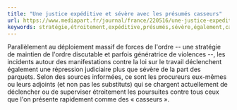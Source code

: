 ```yaml
---
title: "Une justice expéditive et sévère avec les présumés casseurs"
url: https://www.mediapart.fr/journal/france/220516/une-justice-expeditive-et-severe-avec-les-presumes-casseurs
keywords: stratégie,étroitement,expéditive,présumés,sévère,également,casseurs,superviser,substituts,justice,violences,sources,lordre,travail
---
```

Parallèlement au déploiement massif de forces de l'ordre -- une stratégie de maintien de l'ordre discutable et parfois génératrice de violences --, les incidents autour des manifestations contre la loi sur le travail déclenchent également une répression judiciaire plus que sévère de la part des parquets. Selon des sources informées, ce sont les procureurs eux-mêmes ou leurs adjoints (et non pas les substituts) qui se chargent actuellement de déclencher ou de superviser étroitement les poursuites contre tous ceux que l'on présente rapidement comme des « casseurs ».

